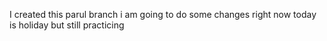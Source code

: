 I created this parul branch
i am going to do some changes right  now
today is holiday but still practicing